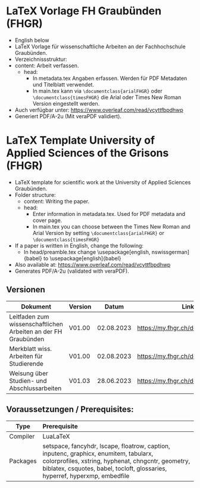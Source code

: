  # LaTeX Vorlage FH Graubünden (FHGR)
- English below
- LaTeX Vorlage für wissenschaftliche Arbeiten an der Fachhochschule Graubünden.
- Verzeichnissstruktur:
- content: Arbeit verfassen.
    - head:
        - In metadata.tex Angaben erfassen. Werden für PDF Metadaten und Titelblatt verwendet.
        - In main.tex kann via `\documentclass{arialFHGR}` oder `\documentclass{timesFHGR}` die Arial oder Times New Roman Version eingestellt werden.
- Auch verfügbar unter: https://www.overleaf.com/read/vcyttfbpdhwp 
- Generiert PDF/A-2u (Mit veraPDF validiert).

# LaTeX Template University of Applied Sciences of the Grisons (FHGR)
- LaTeX template for scientific work at the University of Applied Sciences Graubünden.
- Folder structure:
    - content: Writing the paper.
    - head:
        - Enter information in metadata.tex. Used for PDF metadata and cover page.
        - In main.tex you can choose between the Times New Roman and Arial Version by setting `\documentclass{arialFHGR}` or `\documentclass{timesFHGR}`
- If a paper is written in English, change the following:
    - In head/preamble.tex change \usepackage[english, nswissgerman]{babel} to \usepackage[english]{babel}
- Also available at: https://www.overleaf.com/read/vcyttfbpdhwp 
- Generates PDF/A-2u (validated with veraPDF).

## Versionen
| Dokument                                                       | Version | Datum      | Link                              |
| -------------------------------------------------------------- | ------- | ---------- | --------------------------------- |
| Leitfaden zum wissenschaftlichen Arbeiten an der FH Graubünden | V01.00  | 02.08.2023 | https://my.fhgr.ch/download/18740 |
| Merkblatt wiss. Arbeiten für Studierende                       | V01.00  | 02.08.2023 | https://my.fhgr.ch/download/18742 |
| Weisung über Studien- und Abschlussarbeiten                    | V01.03  | 28.06.2023 | https://my.fhgr.ch/download/17597 |

## Voraussetzungen / Prerequisites:
|Type|Prerequisite|
|---|:---|
|Compiler|LuaLaTeX|
|Packages|setspace, fancyhdr, lscape, floatrow, caption, inputenc, graphicx, enumitem, tabularx, colorprofiles, xstring, hyphenat, chngcntr, geometry, biblatex, csquotes, babel, tocloft, glossaries, hyperref, hyperxmp, embedfile|